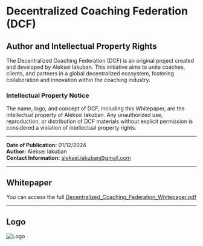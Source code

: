 # Decentralized Coaching Federation (DCF)

## Author and Intellectual Property Rights

The Decentralized Coaching Federation (DCF) is an original project created and developed by Aleksei Iakuban. This initiative aims to unite coaches, clients, and partners in a global decentralized ecosystem, fostering collaboration and innovation within the coaching industry.

### Intellectual Property Notice
The name, logo, and concept of DCF, including this Whitepaper, are the intellectual property of Aleksei Iakuban. Any unauthorized use, reproduction, or distribution of DCF materials without explicit permission is considered a violation of intellectual property rights.

---

**Date of Publication:** 01/12/2024  
**Author:** Aleksei Iakuban  
**Contact Information:** aleksei.iakuban@gmail.com

---

## Whitepaper
You can access the full [Decentralized_Coaching_Federation_Whitepaper.pdf](https://github.com/user-attachments/files/17968090/Decentralized_Coaching_Federation_Whitepaper.pdf)


---

## Logo

![Logo](https://github.com/user-attachments/assets/3eaf54ee-5235-4a6d-9101-8f012ef03d6d)

